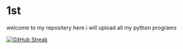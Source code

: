 # 1st
welcome to my repositery
here i will upload all my python programs 


[![GitHub Streak](https://streak-stats.demolab.com/?user=DenverCoder1&theme=dark)](https://git.io/streak-stats)